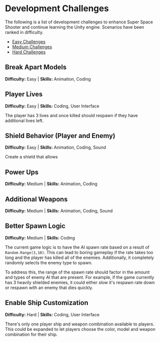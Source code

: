 # Development Challenges
The following is a list of development challenges to enhance Super Space Shooter and continue learning the Unity engine. Scenarios have been ranked in difficulty.

* [Easy Challenges]()
* [Medium Challenges]()
* [Hard Challenges]()

## Break Apart Models
**Difficulty:** Easy   |   **Skills:** Animation, Coding

## Player Lives
**Difficulty:** Easy   |   **Skills:** Coding, User Interface

The player has 3 lives and once killed should respawn if they have additional lives left. 

## Shield Behavior (Player and Enemy)
**Difficulty:** Easy   |   **Skills:** Animation, Coding, Sound

Create a shield that allows 

## Power Ups
**Difficulty:** Medium   |   **Skills:** Animation, Coding

## Additional Weapons
**Difficulty:** Medium   |   **Skills:** Animation, Coding, Sound

## Better Spawn Logic
**Difficulty:** Medium   |   **Skills:** Coding

The current game logic is to have the AI spawn rate based on a result of ``` Random.Range(3,10)```. This can lead to boring gameplay if the rate takes too long and the player has killed all of the enemies. Additionally, it completely randomly selects the enemy type to spawn. 

To address this, the range of the spawn rate should factor in the amount and types of enemy AI that are present. For example, if the game currently has 3 heavily shielded enemies, it could either slow it's respawn rate down or respawn with an enemy that dies quickly.

## Enable Ship Customization
**Difficulty:** Hard   |   **Skills:** Coding, User Interface

There's only one player ship and weapon combination available to players. This could be expanded to let players choose the color, model and weapon combination for their ship.


